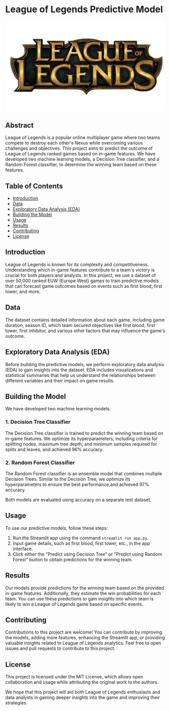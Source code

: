 # League of Legends Predictive Model

![League of Legends](lol.png)

## Abstract

League of Legends is a popular online multiplayer game where two teams compete to destroy each other's Nexus while overcoming various challenges and objectives. This project aims to predict the outcome of League of Legends ranked games based on in-game features. We have developed two machine learning models, a Decision Tree classifier, and a Random Forest classifier, to determine the winning team based on these features.

## Table of Contents

- [Introduction](#introduction)
- [Data](#data)
- [Exploratory Data Analysis (EDA)](#exploratory-data-analysis-eda)
- [Building the Model](#building-the-model)
- [Usage](#usage)
- [Results](#results)
- [Contributing](#contributing)
- [License](#license)

## Introduction

League of Legends is known for its complexity and competitiveness. Understanding which in-game features contribute to a team's victory is crucial for both players and analysts. In this project, we use a dataset of over 50,000 ranked EUW (Europe West) games to train predictive models that can forecast game outcomes based on events such as first blood, first tower, and more.

## Data

The dataset contains detailed information about each game, including game duration, season ID, which team secured objectives like first blood, first tower, first inhibitor, and various other factors that may influence the game's outcome.

## Exploratory Data Analysis (EDA)

Before building the predictive models, we perform exploratory data analysis (EDA) to gain insights into the dataset. EDA includes visualizations and statistical summaries that help us understand the relationships between different variables and their impact on game results.

## Building the Model

We have developed two machine learning models:

### 1. Decision Tree Classifier

The Decision Tree classifier is trained to predict the winning team based on in-game features. We optimize its hyperparameters, including criteria for splitting nodes, maximum tree depth, and minimum samples required for splits and leaves, and achieved 96% accuracy.

### 2. Random Forest Classifier

The Random Forest classifier is an ensemble model that combines multiple Decision Trees. Similar to the Decision Tree, we optimize its hyperparameters to ensure the best performance,and achieved 97% accuracy.

Both models are evaluated using accuracy on a separate test dataset.

## Usage

To use our predictive models, follow these steps:

1. Run the Streamlit app using the command `streamlit run app.py`.
2. Input game details, such as first blood, first tower, etc., in the app interface.
3. Click either the "Predict using Decision Tree" or "Predict using Random Forest" button to obtain predictions for the winning team.

## Results

Our models provide predictions for the winning team based on the provided in-game features. Additionally, they estimate the win probabilities for each team. You can use these predictions to gain insights into which team is likely to win a League of Legends game based on specific events.

## Contributing

Contributions to this project are welcome! You can contribute by improving the models, adding more features, enhancing the Streamlit app, or providing valuable insights related to League of Legends analytics. Feel free to open issues and pull requests to contribute to this project.

## License

This project is licensed under the MIT License, which allows open collaboration and usage while attributing the original work to the authors.

We hope that this project will aid both League of Legends enthusiasts and data analysts in gaining deeper insights into the game and improving their strategies.
